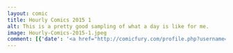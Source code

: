 ```yaml
---
layout: comic
title: Hourly Comics 2015 1
alt: This is a pretty good sampling of what a day is like for me.
image: Hourly-Comics-2015-1.jpeg
comment: [{'date': '<a href="http://comicfury.com/profile.php?username=tecco_dsilva" title="tecco_dsilva">tecco_dsilva</a>', 'username': 'tecco_dsilva', 'comment': 'Just gonna post each page separately because I am a tool and want to get around to doing other things with my life than figure out simple things like making my comic page look nice.'}]
---
```

